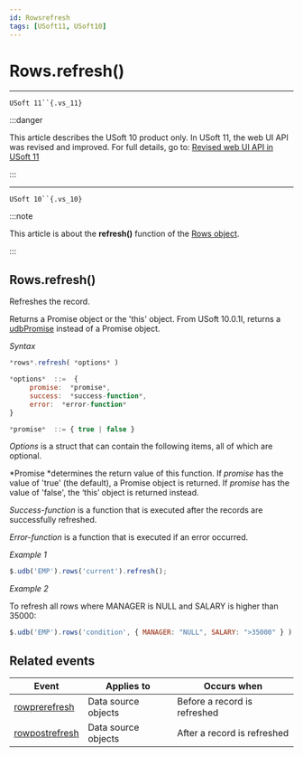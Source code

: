 ```yaml
---
id: Rowsrefresh
tags: [USoft11, USoft10]
---
```

# Rows.refresh()



----

`USoft 11``{.vs_11}`


:::danger

This article describes the USoft 10 product only.
In USoft 11, the web UI API was revised and improved. For full details, go to:
[Revised web UI API in USoft 11](/Web_and_app_UIs/UDB_udb/Revised_web_UI_API_in_USoft_11.md)

:::

----

`USoft 10``{.vs_10}`


:::note

This article is about the **refresh()** function of the [Rows object](/Web_and_app_UIs/UDB_Rows).

:::

## **Rows.refresh()**

Refreshes the record.

Returns a Promise object or the 'this' object. From USoft 10.0.1I, returns a [udbPromise](/Web_and_app_UIs/JavaScript/Promises_for_asynchronous_Javascript.md) instead of a Promise object.

*Syntax*

```js
*rows*.refresh( *options* )

*options*  ::=  {
     promise:  *promise*,
     success:  *success-function*,
     error:  *error-function*
}

*promise*  ::= { true | false }
```

*Options* is a struct that can contain the following items, all of which are optional.

*Promise *determines the return value of this function. If *promise* has the value of 'true' (the default), a Promise object is returned. If *promise* has the value of 'false', the ‘this’ object is returned instead.

*Success-function* is a function that is executed after the records are successfully refreshed.

*Error-function* is a function that is executed if an error occurred.

*Example 1*

```js
$.udb('EMP').rows('current').refresh();
```

*Example 2*

To refresh all rows where MANAGER is NULL and SALARY is higher than 35000:

```js
$.udb('EMP').rows('condition', { MANAGER: "NULL", SALARY: ">35000" } ).refresh();
```

## Related events

|**Event**|**Applies to**|**Occurs when**|
|--------|--------|--------|
|[rowprerefresh](/Web_and_app_UIs/UDB_Events/rowprerefresh.md)|Data source objects|Before a record is refreshed|
|[rowpostrefresh](/Web_and_app_UIs/UDB_Events/rowpostrefresh.md)|Data source objects|After a record is refreshed|



 